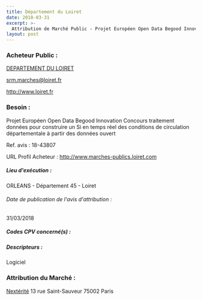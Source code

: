 ```yaml
---
title: Département du Loiret
date: 2018-03-31
excerpt: >-
  Attribution de Marché Public - Projet Européen Open Data Begood Innovation Concours traitement données pour construire un Si en temps réel des conditions de circulation départementale à partir des données ouvert
layout: post
---
```


### Acheteur Public : 
<a href="/acheteur-33/siren-224500017"> DEPARTEMENT DU LOIRET</a><br/>



srm.marches@loiret.fr


http://www.loiret.fr
### Besoin :

Projet Européen Open Data Begood Innovation Concours traitement données pour construire un Si en temps réel des conditions de circulation départementale à partir des données ouvert

Ref. avis : 18-43807

URL Profil Acheteur : http://www.marches-publics.loiret.com

##### Lieu d'exécution :

ORLEANS - Département 45 - Loiret

###### Date de publication de l'avis d'attribution : 
31/03/2018

##### Codes CPV concerné(s) :

##### Descripteurs :
Logiciel <br/>

### Attribution du Marché :
<a href="/entreprise-269/siren-801821653"> Nextérité</a>    13 rue Saint-Sauveur 75002 Paris <br/>
